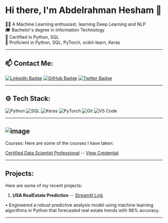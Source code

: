 # Hi there, I'm Abdelrahman Hesham 👋

👨‍💻 A Machine Learning enthusiast, learning Deep Learning and NLP  
🎓 Bachelor's degree in Information Technology  
📜 Certified in Python, SQL  
🔧 Proficient in Python, SQL, PyTorch, scikit-learn, Keras  



---

## 📫 Contact Me:

[![LinkedIn Badge](https://img.shields.io/badge/-LinkedIn-blue?style=flat-square&logo=Linkedin&logoColor=white)](https://www.linkedin.com/in/abdelrahmanaboelazm/)
[![GitHub Badge](https://img.shields.io/badge/-GitHub-181717?style=flat-square&logo=github&logoColor=white)](https://github.com/abHesham)
[![Twitter Badge](https://img.shields.io/badge/-Twitter-blue?style=flat-square&logo=Twitter&logoColor=white)](https://x.com/existingpal)

---

## ⚙️ Tech Stack:
![Python](https://img.shields.io/badge/-Python-3776AB?style=flat-square&logo=python&logoColor=white)
![SQL](https://img.shields.io/badge/-SQL-4479A1?style=flat-square&logo=mysql&logoColor=white)
![Keras](https://img.shields.io/badge/-Keras-D00000?style=flat-square&logo=keras&logoColor=white)
![PyTorch](https://img.shields.io/badge/-PyTorch-EE4C2C?style=flat-square&logo=pytorch&logoColor=white)
![Git](https://img.shields.io/badge/-Git-F05032?style=flat-square&logo=git&logoColor=white)
![VS Code](https://img.shields.io/badge/-VS%20Code-007ACC?style=flat-square&logo=visual-studio-code&logoColor=white)

---

## ![image](https://github.com/user-attachments/assets/b607ce17-2c51-452c-ac2e-e1906b016712)
 Courses:
Here are some of the courses I have taken:

[Certified Data Scientist Professional](https://www.epsiloneg.com/course/cdsp/)  --  [View Credential](https://epsilonaii.org/wp-content/uploads/2023/12/101027-23-EG-Abdelrahman-Hesham-Attia-Ibrahim.pdf)

---

## Projects:

Here are some of my recent projects:

1. **USA RealEstate Prediction**  --  [Streamlit Link](https://usarealestate-ktny4aginhcewkafptfzzw.streamlit.app/)

 • Engineered a robust predictive analysis model using machine learning algorithms in Python that forecasted real estate 
trends with 98% accuracy.

---


